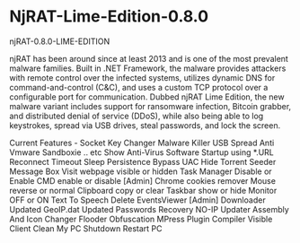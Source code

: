 # NjRAT-Lime-Edition-0.8.0
njRAT-0.8.0-LIME-EDITION

njRAT has been around since at least 2013 and is one of the most prevalent malware families. Built in .NET Framework, the malware provides attackers with remote control over the infected systems, utilizes dynamic DNS for command-and-control (C&C), and uses a custom TCP protocol over a configurable port for communication. Dubbed njRAT Lime Edition, the new malware variant includes support for ransomware infection, Bitcoin grabber, and distributed denial of service (DDoS), while also being able to log keystrokes, spread via USB drives, steal passwords, and lock the screen.

Current Features -
Socket Key Changer
Malware Killer
USB Spread
Anti Vmware Sandboxie .. etc
Show Anti-Virus Software
Startup using *.URL
Reconnect Timeout
Sleep
Persistence
Bypass UAC
Hide
Torrent Seeder
Message Box
Visit webpage visible or hidden
Task Manager Disable or Enable
CMD enable or disable [Admin]
Chrome cookies remover
Mouse reverse or normal
Clipboard copy or clear
Taskbar show or hide
Monitor OFF or ON
Text To Speech
Delete EventsViewer [Admin]
Downloader
Updated GeoIP.dat
Updated Passwords Recovery
NO-IP Updater
Assembly And Icon Changer
Flooder
Obfuscation
MPress
Plugin Compiler
Visible Client
Clean My PC
Shutdown Restart PC
